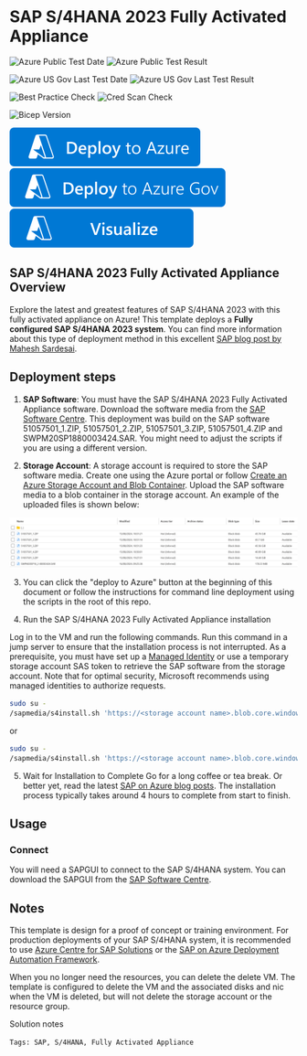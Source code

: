 # SAP S/4HANA 2023 Fully Activated Appliance

![Azure Public Test Date](https://azurequickstartsservice.blob.core.windows.net/badges/application-workloads/sap/sap-2-tier-s4hana-fully-activated-appliance/PublicLastTestDate.svg)
![Azure Public Test Result](https://azurequickstartsservice.blob.core.windows.net/badges/application-workloads/sap/sap-2-tier-s4hana-fully-activated-appliance/PublicDeployment.svg)

![Azure US Gov Last Test Date](https://azurequickstartsservice.blob.core.windows.net/badges/application-workloads/sap/sap-2-tier-s4hana-fully-activated-appliance/FairfaxLastTestDate.svg)
![Azure US Gov Last Test Result](https://azurequickstartsservice.blob.core.windows.net/badges/application-workloads/sap/sap-2-tier-s4hana-fully-activated-appliance/FairfaxDeployment.svg)

![Best Practice Check](https://azurequickstartsservice.blob.core.windows.net/badges/application-workloads/sap/sap-2-tier-s4hana-fully-activated-appliance/BestPracticeResult.svg)
![Cred Scan Check](https://azurequickstartsservice.blob.core.windows.net/badges/application-workloads/sap/sap-2-tier-s4hana-fully-activated-appliance/CredScanResult.svg)

![Bicep Version](https://azurequickstartsservice.blob.core.windows.net/badges/application-workloads/sap/sap-2-tier-s4hana-fully-activated-appliance/BicepVersion.svg)

[![Deploy To Azure](https://raw.githubusercontent.com/Azure/azure-quickstart-templates/master/1-CONTRIBUTION-GUIDE/images/deploytoazure.svg?sanitize=true)](https://portal.azure.com/#create/Microsoft.Template/uri/https%3A%2F%2Fraw.githubusercontent.com%2FAzure%2Fazure-quickstart-templates%2Fmaster%2Fpath-to-sample%2Fazuredeploy.json)
[![Deploy To Azure US Gov](https://raw.githubusercontent.com/Azure/azure-quickstart-templates/master/1-CONTRIBUTION-GUIDE/images/deploytoazuregov.svg?sanitize=true)](https://portal.azure.us/#create/Microsoft.Template/uri/https%3A%2F%2Fraw.githubusercontent.com%2FAzure%2Fazure-quickstart-templates%2Fmaster%2Fpath-to-sample%2Fazuredeploy.json)
[![Visualize](https://raw.githubusercontent.com/Azure/azure-quickstart-templates/master/1-CONTRIBUTION-GUIDE/images/visualizebutton.svg?sanitize=true)](http://armviz.io/#/?load=https%3A%2F%2Fraw.githubusercontent.com%2FAzure%2Fazure-quickstart-templates%2Fmaster%2Fpath-to-sample%2Fazuredeploy.json)

## SAP S/4HANA 2023 Fully Activated Appliance Overview 

Explore the latest and greatest features of SAP S/4HANA 2023 with this fully activated appliance on Azure! This template deploys a **Fully configured SAP S/4HANA 2023 system**. You can find more information about this type of deployment method in this excellent [SAP blog post by Mahesh Sardesai](https://community.sap.com/t5/enterprise-resource-planning-blogs-by-sap/s-4hana-2022-fps1-fully-activated-appliance-standard-installation/ba-p/13547947). 

## Deployment steps

1. **SAP Software**: You must have the SAP S/4HANA 2023 Fully Activated Appliance software. Download the software media from the [SAP Software Centre](https://me.sap.com/softwarecenter). This deployment was build on the SAP software 51057501_1.ZIP, 51057501_2.ZIP, 51057501_3.ZIP, 51057501_4.ZIP and SWPM20SP1880003424.SAR. You might need to adjust the scripts if you are using a different version. 

2. **Storage Account**: A storage account is required to store the SAP software media. Create one using the Azure portal or follow [Create an Azure Storage Account and Blob Container](https://docs.microsoft.com/azure/storage/blobs/storage-quickstart-blobs-portal). Upload the SAP software media to a blob container in the storage account. An example of the uploaded files is shown below:

<img src="./images/container.png">

3. You can click the "deploy to Azure" button at the beginning of this document or follow the instructions for command line deployment using the scripts in the root of this repo.

4. Run the SAP S/4HANA 2023 Fully Activated Appliance installation 

Log in to the VM and run the following commands. Run this command in a jump server to ensure that the installation process is not interrupted. As a prerequisite, you must have set up a [Managed Identity](https://learn.microsoft.com/en-us/entra/identity/managed-identities-azure-resources/overview) or use a temporary storage account SAS token to retrieve the SAP software from the storage account. Note that for optimal security, Microsoft recommends using managed identities to authorize requests.  

```bash
sudo su -
/sapmedia/s4install.sh 'https://<storage account name>.blob.core.windows.net/<container name>/'
```

or

```bash
sudo su -
/sapmedia/s4install.sh 'https://<storage account name>.blob.core.windows.net/<container name>/' 'SAS Token' 
```

5. Wait for Installation to Complete 
Go for a long coffee or tea break. Or better yet, read the latest [SAP on Azure blog posts](https://techcommunity.microsoft.com/t5/sap-on-microsoft/ct-p/SAPonMicrosoft). The installation process typically takes around 4 hours to complete from start to finish.

## Usage

### Connect

You will need a SAPGUI to connect to the SAP S/4HANA system. You can download the SAPGUI from the [SAP Software Centre](https://me.sap.com/softwarecenter).

## Notes
This template is design for a proof of concept or training environment. For production deployments of your SAP S/4HANA system, it is recommended to use [Azure Centre for SAP Solutions](https://learn.microsoft.com/en-us/azure/sap/center-sap-solutions/overview) or the [SAP on Azure Deployment Automation Framework](https://learn.microsoft.com/en-us/azure/sap/center-sap-solutions/overview).

When you no longer need the resources, you can delete the delete VM. The template is configured to delete the VM and the associated disks and nic when the VM is deleted, but will not delete the storage account or the resource group. 

Solution notes

`Tags: SAP, S/4HANA, Fully Activated Appliance`

